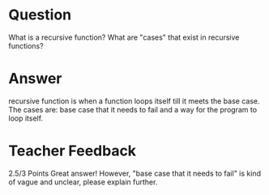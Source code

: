 # Question

What is a recursive function? What are "cases" that exist in recursive functions?

# Answer
recursive function is when a function loops itself till it meets the base case. The cases are: base case that it needs to fail and a way for the program to loop itself.

# Teacher Feedback

2.5/3 Points
Great answer! However, "base case that it needs to fail" is kind of vague and unclear, please explain further.